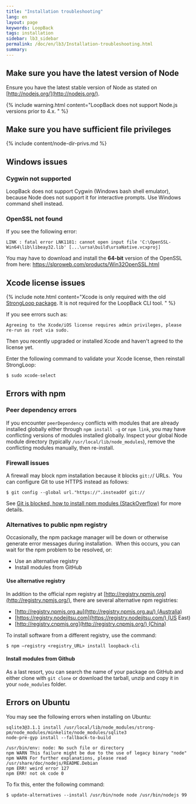 ```yaml
---
title: "Installation troubleshooting"
lang: en
layout: page
keywords: LoopBack
tags: installation
sidebar: lb3_sidebar
permalink: /doc/en/lb3/Installation-troubleshooting.html
summary:
---
```


## Make sure you have the latest version of Node

Ensure you have the latest stable version of Node as stated on [http://nodejs.org/](http://nodejs.org/).  

{% include warning.html content="LoopBack does not support Node.js versions prior to 4.x.
" %}

## Make sure you have sufficient file privileges

{% include content/node-dir-privs.md %}

## Windows issues

### Cygwin not supported

LoopBack does not support Cygwin (Windows bash shell emulator), because Node does not support it for interactive prompts. Use Windows command shell instead.

### OpenSSL not found

If you see the following error:

```
LINK : fatal error LNK1181: cannot open input file 'C:\OpenSSL-Win64\lib\libeay32.lib' [...\ursa\build\ursaNative.vcxproj]
```

You may have to download and install the **64-bit** version of the OpenSSL from here: https://slproweb.com/products/Win32OpenSSL.html

## Xcode license issues

{% include note.html content="Xcode is only required with the old [StrongLoop package](Installing-StrongLoop.html).  It is not required for the LoopBack CLI tool.
" %}

If you see errors such as:

```
Agreeing to the Xcode/iOS license requires admin privileges, please re-run as root via sudo.
```

Then you recently upgraded or installed Xcode and haven't agreed to the license yet. 

Enter the following command to validate your Xcode license, then reinstall StrongLoop:

```
$ sudo xcode-select
```

## Errors with npm

### Peer dependency errors

If you encounter `peerDependency` conflicts with modules that are already installed globally either through `npm install -g` or `npm link`, you may have conflicting versions of modules installed globally. Inspect your global Node module directory (typically `/usr/local/lib/node_modules`), remove the conflicting modules manually, then re-install.

### Firewall issues

A firewall may block npm installation because it blocks `git:/`/ URLs.  You can configure Git to use HTTPS instead as follows:

```
$ git config --global url."https://".insteadOf git://
```

See [Git is blocked, how to install npm modules (StackOverflow)](http://stackoverflow.com/questions/15903275/git-is-blocked-how-to-install-npm-modules) for more details.

### Alternatives to public npm registry

Occasionally, the npm package manager will be down or otherwise generate error messages during installation.  When this occurs, you can wait for the npm problem to be resolved, or:

*   Use an alternative registry
*   Install modules from GitHub

####  Use alternative registry

In addition to the official npm registry at [http://registry.npmjs.org](http://registry.npmjs.org/), there are several alternative npm registries:

*   [http://registry.npmjs.org.au](http://registry.npmjs.org.au/) (Australia)
*   [https://registry.nodejitsu.com](https://registry.nodejitsu.com/) (US East)
*   [http://registry.cnpmjs.org](http://registry.cnpmjs.org/) (China)

To install software from a different registry, use the command:

```
$ npm —registry <registry_URL> install loopback-cli
```

#### Install modules from Github

As a last resort, you can search the name of your package on GitHub and either clone with `git clone` or download the tarball, unzip and copy it in your `node_modules` folder.

## Errors on Ubuntu

You may see the following errors when installing on Ubuntu:

```
sqlite3@3.1.1 install /usr/local/lib/node_modules/strong-pm/node_modules/minkelite/node_modules/sqlite3
node-pre-gyp install --fallback-to-build

/usr/bin/env: node: No such file or directory
npm WARN This failure might be due to the use of legacy binary "node"
npm WARN For further explanations, please read
/usr/share/doc/nodejs/README.Debian
npm ERR! weird error 127
npm ERR! not ok code 0
```

To fix this, enter the following command:

```
$ update-alternatives --install /usr/bin/node node /usr/bin/nodejs 99
```
